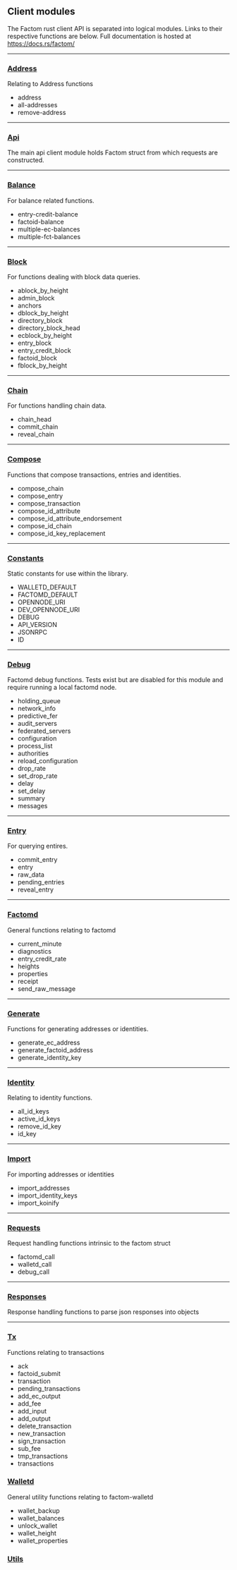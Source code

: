 ## Client modules
The Factom rust client API is separated into logical modules. Links to their respective 
functions are below. Full documentation is hosted at https://docs.rs/factom/

----

### [Address](https://docs.rs/factom/2.0.2/factom/address/index.html)

Relating to Address functions

* address
* all-addresses
* remove-address

----

### [Api](https://docs.rs/factom/2.0.2/factom/api/index.html)

The main api client module holds Factom struct from which requests are constructed.

----
### [Balance](https://docs.rs/factom/2.0.2/factom/balance/index.html)

For balance related functions.

* entry-credit-balance
* factoid-balance
* multiple-ec-balances
* multiple-fct-balances

----

### [Block](https://docs.rs/factom/2.0.2/factom/block/index.html)

For functions dealing with block data queries.

* ablock_by_height
* admin_block
* anchors
* dblock_by_height
* directory_block
* directory_block_head
* ecblock_by_height
* entry_block
* entry_credit_block
* factoid_block
* fblock_by_height

----

### [Chain](https://docs.rs/factom/2.0.2/factom/chain/index.html)

For functions handling chain data.

* chain_head
* commit_chain
* reveal_chain

----

### [Compose](https://docs.rs/factom/2.0.2/factom/compose/index.html)

Functions that compose transactions, entries and identities.

* compose_chain
* compose_entry
* compose_transaction
* compose_id_attribute<T>
* compose_id_attribute_endorsement
* compose_id_chain
* compose_id_key_replacement

----

### [Constants](https://docs.rs/factom/2.0.2/factom/constants/index.html)

Static constants for use within the library.

* WALLETD_DEFAULT
* FACTOMD_DEFAULT
* OPENNODE_URI
* DEV_OPENNODE_URI
* DEBUG
* API_VERSION
* JSONRPC 
* ID

----

### [Debug](https://docs.rs/factom/2.0.2/factom/debug/index.html)

Factomd debug functions. Tests exist but are disabled for this module and require running a local factomd node.

* holding_queue
* network_info
* predictive_fer
* audit_servers
* federated_servers
* configuration
* process_list
* authorities
* reload_configuration
* drop_rate
* set_drop_rate
* delay
* set_delay
* summary
* messages

----

### [Entry](https://docs.rs/factom/2.0.2/factom/entry/index.html)
For querying entires.

* commit_entry
* entry
* raw_data
* pending_entries
* reveal_entry

----

### [Factomd](https://docs.rs/factom/2.0.2/factom/factomd/index.html)

General functions relating to factomd

* current_minute
* diagnostics
* entry_credit_rate
* heights
* properties
* receipt
* send_raw_message

----

### [Generate](https://docs.rs/factom/2.0.2/factom/generate/index.html)

Functions for generating addresses or identities.

* generate_ec_address
* generate_factoid_address
* generate_identity_key

----

### [Identity](https://docs.rs/factom/2.0.2/factom/identity/index.html)

Relating to identity functions.

* all_id_keys
* active_id_keys
* remove_id_key
* id_key

----

### [Import](https://docs.rs/factom/2.0.2/factom/import/index.html)

For importing addresses or identities

* import_addresses
* import_identity_keys
* import_koinify

----

### [Requests](https://docs.rs/factom/2.0.2/factom/requests/index.html)

Request handling functions intrinsic to the factom struct

* factomd_call
* walletd_call
* debug_call

---

### [Responses](https://docs.rs/factom/2.0.2/factom/responses/index.html)

Response handling functions to parse json responses into objects

---

### [Tx](https://docs.rs/factom/2.0.2/factom/tx/index.html)

Functions relating to transactions

* ack
* factoid_submit
* transaction
* pending_transactions
* add_ec_output
* add_fee
* add_input
* add_output
* delete_transaction
* new_transaction
* sign_transaction
* sub_fee
* tmp_transactions
* transactions

### [Walletd](https://docs.rs/factom/2.0.2/factom/walletd/index.html)

General utility functions relating to factom-walletd

* wallet_backup
* wallet_balances
* unlock_wallet
* wallet_height
* wallet_properties


### [Utils](https://docs.rs/factom/2.0.2/factom/utils/index.html)